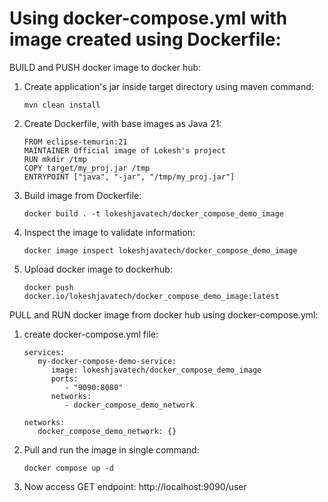 # Using docker-compose.yml with image created using Dockerfile:

BUILD and PUSH docker image to docker hub:  

1. Create application's jar inside target directory using maven command:  
   ```
   mvn clean install

2. Create Dockerfile, with base images as Java 21:  
   ```
   FROM eclipse-temurin:21  
   MAINTAINER Official image of Lokesh's project  
   RUN mkdir /tmp  
   COPY target/my_proj.jar /tmp  
   ENTRYPOINT ["java", "-jar", "/tmp/my_proj.jar"]

3. Build image from Dockerfile:  
   ```
   docker build . -t lokeshjavatech/docker_compose_demo_image

4. Inspect the image to validate information:  
   ```
   docker image inspect lokeshjavatech/docker_compose_demo_image

5. Upload docker image to dockerhub:  
   ```
   docker push docker.io/lokeshjavatech/docker_compose_demo_image:latest

PULL and RUN docker image from docker hub using docker-compose.yml:  

1. create docker-compose.yml file:
   ```
   services:
      my-docker-compose-demo-service:
         image: lokeshjavatech/docker_compose_demo_image
         ports:
            - "9090:8080"
         networks:
            - docker_compose_demo_network

   networks:
      docker_compose_demo_network: {}
   
2. Pull and run the image in single command:  
   ```
   docker compose up -d

3. Now access GET endpoint: http://localhost:9090/user
